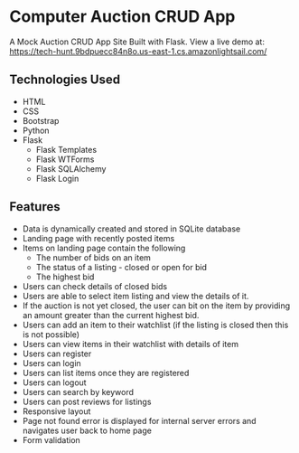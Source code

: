 # Computer Auction CRUD App 

A Mock Auction CRUD App Site Built with Flask. View a live demo at:
https://tech-hunt.9bdpuecc84n8o.us-east-1.cs.amazonlightsail.com/


## Technologies Used
- HTML
- CSS
- Bootstrap
- Python
- Flask
  - Flask Templates
  - Flask WTForms
  - Flask SQLAlchemy
  - Flask Login

## Features
- Data is dynamically created and stored in SQLite database
- Landing page with recently posted items
- Items on landing page contain the following
  - The number of bids on an item
  - The status of a listing - closed or open for bid
  - The highest bid
- Users can check details of closed bids
- Users are able to select item listing and view the details of it.
- If the auction is not yet closed, the user can bit on the item by providing an amount greater than the current highest bid. 
- Users can add an item to their watchlist (if the listing is closed then this is not possible)
- Users can view items in their watchlist with details of item
- Users can register
- Users can login
- Users can list items once they are registered
- Users can logout
- Users can search by keyword
- Users can post reviews for listings
- Responsive layout 
- Page not found error is displayed for internal server errors and navigates user back to home page
- Form validation
